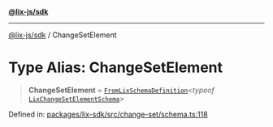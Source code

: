 [**@lix-js/sdk**](../README.md)

***

[@lix-js/sdk](../README.md) / ChangeSetElement

# Type Alias: ChangeSetElement

> **ChangeSetElement** = [`FromLixSchemaDefinition`](FromLixSchemaDefinition.md)\<*typeof* [`LixChangeSetElementSchema`](../variables/LixChangeSetElementSchema.md)\>

Defined in: [packages/lix-sdk/src/change-set/schema.ts:118](https://github.com/opral/monorepo/blob/f6145848c50035d05b8b3729072a23a67228ebc3/packages/lix-sdk/src/change-set/schema.ts#L118)

